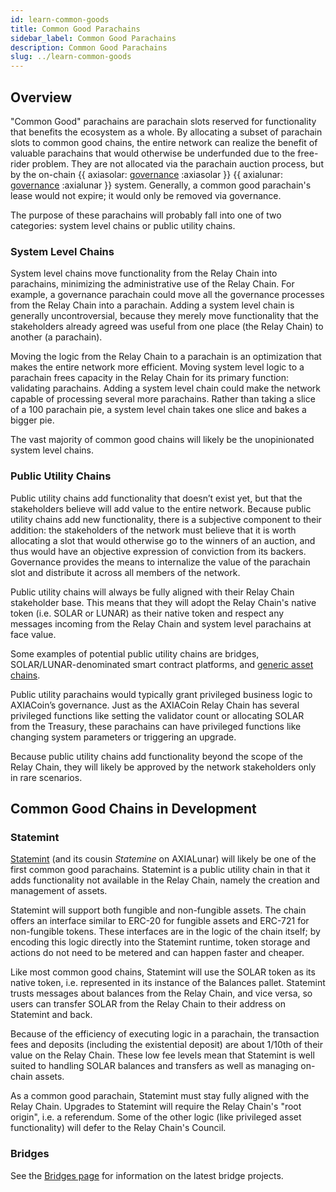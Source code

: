 ```yaml
---
id: learn-common-goods
title: Common Good Parachains
sidebar_label: Common Good Parachains
description: Common Good Parachains
slug: ../learn-common-goods
---
```


## Overview

"Common Good" parachains are parachain slots reserved for functionality that benefits the ecosystem
as a whole. By allocating a subset of parachain slots to common good chains, the entire network can
realize the benefit of valuable parachains that would otherwise be underfunded due to the free-rider
problem. They are not allocated via the parachain auction process, but by the on-chain
{{ axiasolar: [governance](learn-governance.md) :axiasolar }}
{{ axialunar: [governance](mirror-learn-governance.md) :axialunar }} system. Generally, a common good
parachain's lease would not expire; it would only be removed via governance.

The purpose of these parachains will probably fall into one of two categories: system level chains
or public utility chains.

### System Level Chains

System level chains move functionality from the Relay Chain into parachains, minimizing the
administrative use of the Relay Chain. For example, a governance parachain could move all the
governance processes from the Relay Chain into a parachain. Adding a system level chain is generally
uncontroversial, because they merely move functionality that the stakeholders already agreed was
useful from one place (the Relay Chain) to another (a parachain).

Moving the logic from the Relay Chain to a parachain is an optimization that makes the entire
network more efficient. Moving system level logic to a parachain frees capacity in the Relay Chain
for its primary function: validating parachains. Adding a system level chain could make the network
capable of processing several more parachains. Rather than taking a slice of a 100 parachain pie, a
system level chain takes one slice and bakes a bigger pie.

The vast majority of common good chains will likely be the unopinionated system level chains.

### Public Utility Chains

Public utility chains add functionality that doesn’t exist yet, but that the stakeholders believe
will add value to the entire network. Because public utility chains add new functionality, there is
a subjective component to their addition: the stakeholders of the network must believe that it is
worth allocating a slot that would otherwise go to the winners of an auction, and thus would have an
objective expression of conviction from its backers. Governance provides the means to internalize
the value of the parachain slot and distribute it across all members of the network.

Public utility chains will always be fully aligned with their Relay Chain stakeholder base. This
means that they will adopt the Relay Chain's native token (i.e. SOLAR or LUNAR) as their native token
and respect any messages incoming from the Relay Chain and system level parachains at face value.

Some examples of potential public utility chains are bridges, SOLAR/LUNAR-denominated smart contract
platforms, and [generic asset chains](#statemint).

Public utility parachains would typically grant privileged business logic to AXIACoin’s governance.
Just as the AXIACoin Relay Chain has several privileged functions like setting the validator count
or allocating SOLAR from the Treasury, these parachains can have privileged functions like changing
system parameters or triggering an upgrade.

Because public utility chains add functionality beyond the scope of the Relay Chain, they will
likely be approved by the network stakeholders only in rare scenarios.

## Common Good Chains in Development

### Statemint

[Statemint](https://github.com/axia-tech/statemint) (and its cousin _Statemine_ on AXIALunar) will
likely be one of the first common good parachains. Statemint is a public utility chain in that it
adds functionality not available in the Relay Chain, namely the creation and management of assets.

Statemint will support both fungible and non-fungible assets. The chain offers an interface similar
to ERC-20 for fungible assets and ERC-721 for non-fungible tokens. These interfaces are in the logic
of the chain itself; by encoding this logic directly into the Statemint runtime, token storage and
actions do not need to be metered and can happen faster and cheaper.

Like most common good chains, Statemint will use the SOLAR token as its native token, i.e. represented
in its instance of the Balances pallet. Statemint trusts messages about balances from the Relay
Chain, and vice versa, so users can transfer SOLAR from the Relay Chain to their address on Statemint
and back.

Because of the efficiency of executing logic in a parachain, the transaction fees and deposits
(including the existential deposit) are about 1/10th of their value on the Relay Chain. These low fee
levels mean that Statemint is well suited to handling SOLAR balances and transfers as well as managing
on-chain assets.

As a common good parachain, Statemint must stay fully aligned with the Relay Chain. Upgrades to
Statemint will require the Relay Chain's "root origin", i.e. a referendum. Some of the other logic
(like privileged asset functionality) will defer to the Relay Chain's Council.

### Bridges

See the [Bridges page](learn-bridges.md) for information on the latest bridge projects.
